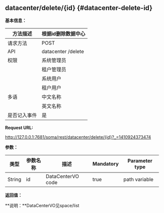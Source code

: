 ## datacenter/delete/{id} {#datacenter-delete-id}

**基本信息：**

| 方法描述 | 根据id删除数据中心 |
| --- | --- |
| 请求方法 | POST |
| API | datacenter /delete |
| 权限 | 系统管理员 | 是 |
|  | 租户管理员 | 否 |
|  | 系统用户 | 是 |
|  | 租户用户 | 否 |
| 多语 | 中文名称 | 删除数据中心 |
|  | 英文名称 | Delete data center |
| 是否记入事件 | 是 |

**Request URL:**

http://127.0.0.1:7681/soma/rest/datacenter/delete/{id}?_=1410924373474

**参数：**

| **类型** | **参数名称** | **描述** | **Mandatory** | **Parameter type** |
| --- | --- | --- | --- | --- |
| String | id | DataCenterVO code | true | path variable |

**返回值：**

**说明：**DataCenterVO见space/list